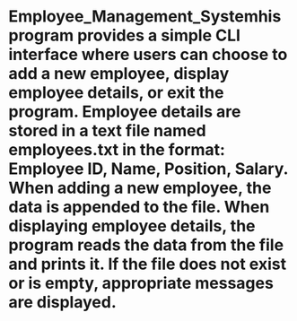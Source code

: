 # Employee_Management_Systemhis program provides a simple CLI interface where users can choose to add a new employee, display employee details, or exit the program. Employee details are stored in a text file named employees.txt in the format: Employee ID, Name, Position, Salary. When adding a new employee, the data is appended to the file. When displaying employee details, the program reads the data from the file and prints it. If the file does not exist or is empty, appropriate messages are displayed.
